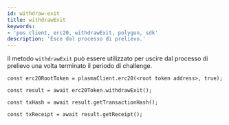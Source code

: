 ```yaml
---
id: withdraw-exit
title: withdrawExit
keywords:
- 'pos client, erc20, withdrawExit, polygon, sdk'
description: 'Esce dal processo di prelievo.'
---
```


Il metodo `withdrawExit` può essere utilizzato per uscire dal processo di prelievo una volta terminato il periodo di challenge.

```
const erc20RootToken = plasmaClient.erc20(<root token address>, true);

const result = await erc20Token.withdrawExit();

const txHash = await result.getTransactionHash();

const txReceipt = await result.getReceipt();

```
